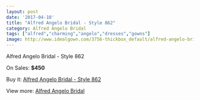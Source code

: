 ```yaml
---
layout: post
date: '2017-04-10'
title: "Alfred Angelo Bridal - Style 862"
category: Alfred Angelo Bridal
tags: ["alfred","charming","angelo","dresses","gowns"]
image: http://www.idealgown.com/3756-thickbox_default/alfred-angelo-bridal-style-862.jpg
---
```

Alfred Angelo Bridal - Style 862

On Sales: **$450**
<a href="https://www.idealgown.com/en/alfred-angelo-bridal/1764-alfred-angelo-bridal-style-862.html"><amp-img layout="responsive" width="600" height="600" src="//www.idealgown.com/3756-thickbox_default/alfred-angelo-bridal-style-862.jpg" alt="Alfred Angelo Bridal - Style 862 0" /></a>
<a href="https://www.idealgown.com/en/alfred-angelo-bridal/1764-alfred-angelo-bridal-style-862.html"><amp-img layout="responsive" width="600" height="600" src="//www.idealgown.com/3758-thickbox_default/alfred-angelo-bridal-style-862.jpg" alt="Alfred Angelo Bridal - Style 862 1" /></a>
<a href="https://www.idealgown.com/en/alfred-angelo-bridal/1764-alfred-angelo-bridal-style-862.html"><amp-img layout="responsive" width="600" height="600" src="//www.idealgown.com/3757-thickbox_default/alfred-angelo-bridal-style-862.jpg" alt="Alfred Angelo Bridal - Style 862 2" /></a>

Buy it: [Alfred Angelo Bridal - Style 862](https://www.idealgown.com/en/alfred-angelo-bridal/1764-alfred-angelo-bridal-style-862.html "Alfred Angelo Bridal - Style 862")

View more: [Alfred Angelo Bridal](https://www.idealgown.com/en/28-alfred-angelo-bridal "Alfred Angelo Bridal")